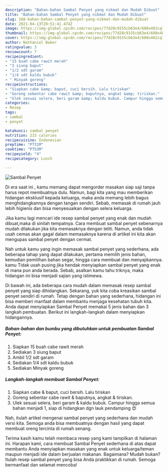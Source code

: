 ```yaml
---
description: "Bahan-bahan Sambal Penyet yang nikmat dan Mudah Dibuat"
title: "Bahan-bahan Sambal Penyet yang nikmat dan Mudah Dibuat"
slug: 168-bahan-bahan-sambal-penyet-yang-nikmat-dan-mudah-dibuat
date: 2021-04-13T20:51:41.474Z
image: https://img-global.cpcdn.com/recipes/77d28c9155cb63e4/680x482cq70/sambal-penyet-foto-resep-utama.jpg
thumbnail: https://img-global.cpcdn.com/recipes/77d28c9155cb63e4/680x482cq70/sambal-penyet-foto-resep-utama.jpg
cover: https://img-global.cpcdn.com/recipes/77d28c9155cb63e4/680x482cq70/sambal-penyet-foto-resep-utama.jpg
author: Nathaniel Baker
ratingvalue: 3
reviewcount: 7
recipeingredient:
- "15 buah cabe rawit merah"
- "3 siung baput"
- "1/2 sdt garam"
- "1/4 sdt kaldu bubuk"
- " Minyak goreng"
recipeinstructions:
- "Siapkan cabe &amp; baput, cuci bersih. Lalu tiriskan"
- "Goreng sebentar cabe rawit &amp; baputnya, angkat &amp; tiriskan."
- "Ulek sesuai selera, beri garam &amp; kaldu bubuk. Campur hingga semua bahan menjadi 1, siap di hidangkan dgn lauk pendamping 😍"
categories:
- Resep
tags:
- sambal
- penyet

katakunci: sambal penyet 
nutrition: 233 calories
recipecuisine: Indonesian
preptime: "PT31M"
cooktime: "PT53M"
recipeyield: "4"
recipecategory: Lunch

---
```



![Sambal Penyet](https://img-global.cpcdn.com/recipes/77d28c9155cb63e4/680x482cq70/sambal-penyet-foto-resep-utama.jpg)

Di era  saat ini , kamu memang dapat mengorder masakan siap saji tanpa harus repot membuatnya dulu. Namun, bagi kita yang mau memberikan hidangan eksklusif kepada keluarga, maka anda memang lebih bagus menghidangkannya dengan tangan sendiri. Sebab, memasak di rumah jauh lebih higienis dan bisa menyesuaikan dengan selera keluarga.

Jika kamu lagi mencari ide resep sambal penyet yang enak dan mudah dibuat,maka di sinilah tempatnya. Cara membuat sambal penyet  sebenarnya mudah dilakukan jika kita memasaknya dengan teliti. Namun, anda tidak usah cemas akan gagal dalam memasaknya 
karena di artikel ini kita akan mengupas sambal penyet dengan cermat.  



Nah untuk kamu yang ingin memasak sambal penyet yang sederhana, ada beberapa tahap yang dapat dilakukan, pertama memilih jenis bahan, kemudian pemilihan bahan segar, hingga cara membuat dan menyajikannya. kamu Tidak usah pusing jika hendak menyiapkan sambal penyet yang enak di mana pun anda berada. Sebab, asalkan kamu  tahu triknya, maka hidangan ini bisa menjadi sajian yang istimewa.

Di bawah ini, ada beberapa cara mudah dalam memasak resep sambal penyet yang siap dihidangkan. Sekarang, yuk kita coba kreasikan sambal penyet sendiri di rumah. Tetap dengan bahan yang sederhana, hidangan ini bisa memberi manfaat dalam membantu menjaga kesehatan tubuh kita. Anda dapat menyiapkan Sambal Penyet memakai 5 jenis bahan dan 3 langkah pembuatan. Berikut ini langkah-langkah dalam menyiapkan hidangannya.

<!--inarticleads1-->

##### Bahan-bahan dan bumbu yang dibutuhkan untuk pembuatan Sambal Penyet:

1. Siapkan 15 buah cabe rawit merah
1. Sediakan 3 siung baput
1. Ambil 1/2 sdt garam
1. Sediakan 1/4 sdt kaldu bubuk
1. Sediakan  Minyak goreng




<!--inarticleads2-->

##### Langkah-langkah membuat Sambal Penyet:

1. Siapkan cabe &amp; baput, cuci bersih. Lalu tiriskan
1. Goreng sebentar cabe rawit &amp; baputnya, angkat &amp; tiriskan.
1. Ulek sesuai selera, beri garam &amp; kaldu bubuk. Campur hingga semua bahan menjadi 1, siap di hidangkan dgn lauk pendamping 😍




Nah, itulah artikel mengenai  sambal penyet  yang sederhana dan mudah versi kita. Semoga anda bisa membuatnya dengan hasil yang dapat membuat oreng tercinta di rumah senang. 

Terima kasih kamu telah membaca resep yang kami tampilkan di halaman ini. Harapan kami, cara membuat  Sambal Penyet sederhana di atas dapat membantu Anda menyiapkan masakan yang enak untuk keluarga/teman maupun menjadi ide dalam berjualan makanan. Bagaimana? Mudah bukan? Itulah resep sambal penyet yang bisa Anda praktikkan di rumah. Semoga bermanfaat dan selamat mencoba!


